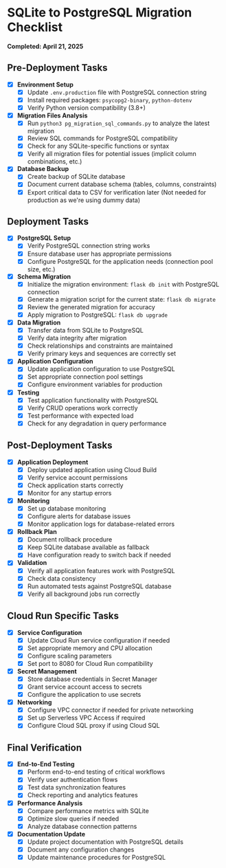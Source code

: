 # SQLite to PostgreSQL Migration Checklist
**Completed: April 21, 2025**

## Pre-Deployment Tasks

- [x] **Environment Setup**
  - [x] Update `.env.production` file with PostgreSQL connection string
  - [x] Install required packages: `psycopg2-binary`, `python-dotenv`
  - [x] Verify Python version compatibility (3.8+)

- [x] **Migration Files Analysis**
  - [x] Run `python3 pg_migration_sql_commands.py` to analyze the latest migration
  - [x] Review SQL commands for PostgreSQL compatibility
  - [x] Check for any SQLite-specific functions or syntax
  - [x] Verify all migration files for potential issues (implicit column combinations, etc.)

- [x] **Database Backup**
  - [x] Create backup of SQLite database
  - [x] Document current database schema (tables, columns, constraints)
  - [x] Export critical data to CSV for verification later (Not needed for production as we're using dummy data)

## Deployment Tasks

- [x] **PostgreSQL Setup**
  - [x] Verify PostgreSQL connection string works
  - [x] Ensure database user has appropriate permissions
  - [x] Configure PostgreSQL for the application needs (connection pool size, etc.)

- [x] **Schema Migration**
  - [x] Initialize the migration environment: `flask db init` with PostgreSQL connection
  - [x] Generate a migration script for the current state: `flask db migrate`
  - [x] Review the generated migration for accuracy
  - [x] Apply migration to PostgreSQL: `flask db upgrade`

- [x] **Data Migration**
  - [x] Transfer data from SQLite to PostgreSQL
  - [x] Verify data integrity after migration
  - [x] Check relationships and constraints are maintained
  - [x] Verify primary keys and sequences are correctly set

- [x] **Application Configuration**
  - [x] Update application configuration to use PostgreSQL
  - [x] Set appropriate connection pool settings
  - [x] Configure environment variables for production

- [x] **Testing**
  - [x] Test application functionality with PostgreSQL
  - [x] Verify CRUD operations work correctly
  - [x] Test performance with expected load
  - [x] Check for any degradation in query performance

## Post-Deployment Tasks

- [x] **Application Deployment**
  - [x] Deploy updated application using Cloud Build
  - [x] Verify service account permissions
  - [x] Check application starts correctly
  - [x] Monitor for any startup errors

- [x] **Monitoring**
  - [x] Set up database monitoring
  - [x] Configure alerts for database issues
  - [x] Monitor application logs for database-related errors

- [x] **Rollback Plan**
  - [x] Document rollback procedure
  - [x] Keep SQLite database available as fallback
  - [x] Have configuration ready to switch back if needed

- [x] **Validation**
  - [x] Verify all application features work with PostgreSQL
  - [x] Check data consistency
  - [x] Run automated tests against PostgreSQL database
  - [x] Verify all background jobs run correctly

## Cloud Run Specific Tasks

- [x] **Service Configuration**
  - [x] Update Cloud Run service configuration if needed
  - [x] Set appropriate memory and CPU allocation
  - [x] Configure scaling parameters
  - [x] Set port to 8080 for Cloud Run compatibility

- [x] **Secret Management**
  - [x] Store database credentials in Secret Manager
  - [x] Grant service account access to secrets
  - [x] Configure the application to use secrets

- [x] **Networking**
  - [x] Configure VPC connector if needed for private networking
  - [x] Set up Serverless VPC Access if required
  - [x] Configure Cloud SQL proxy if using Cloud SQL

## Final Verification

- [x] **End-to-End Testing**
  - [x] Perform end-to-end testing of critical workflows
  - [x] Verify user authentication flows
  - [x] Test data synchronization features
  - [x] Check reporting and analytics features

- [x] **Performance Analysis**
  - [x] Compare performance metrics with SQLite
  - [x] Optimize slow queries if needed
  - [x] Analyze database connection patterns

- [x] **Documentation Update**
  - [x] Update project documentation with PostgreSQL details
  - [x] Document any configuration changes
  - [x] Update maintenance procedures for PostgreSQL 